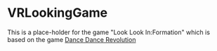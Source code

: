 # VRLookingGame

This is a place-holder for the game "Look Look In:Formation" which is based on the game <A HREF = "https://en.wikipedia.org/wiki/Dance_Dance_Revolution">Dance Dance Revolution</A>
